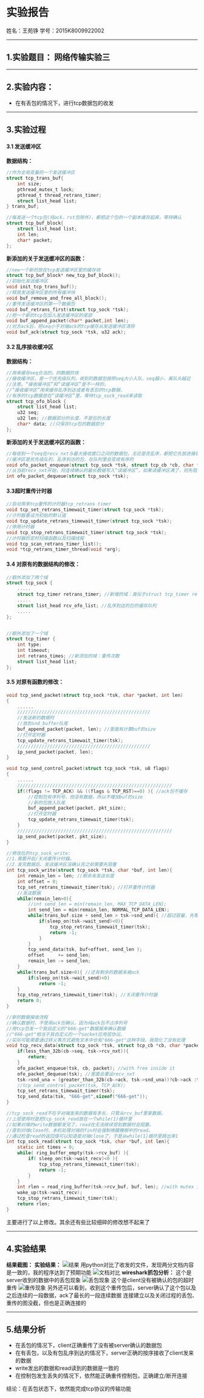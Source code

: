 # 实验报告

姓名：王苑铮 学号：2015K8009922002
- - -
## 1.实验题目：  网络传输实验三
- - -
## 2.实验内容：
* 在有丢包的情况下，进行tcp数据包的收发
- - - 
## 3.实验过程

#### 3.1 发送缓冲区
**数据结构：**
```c
//作为全局变量的一个发送缓冲区
struct tcp_trans_buf{ 
	int size;
	pthread_mutex_t lock;
	pthread_t thread_retrans_timer;
	struct list_head list;
} trans_buf;

//每发送一个tcp包(纯ack，rst包除外)，都把这个包的一个副本缓存起来，等待确认
struct tcp_buf_block{ 
	struct list_head list;
	int len;
	char* packet;
};
```
**新添加的关于发送缓冲区的函数：**
```c
//new一个新的放在tcp发送缓冲区里的缓存块
struct tcp_buf_block* new_tcp_buf_block();
//初始化发送缓冲区
void init_tcp_trans_buf();
//释放发送缓冲区里的所有缓冲块
void buf_remove_and_free_all_block();
//重传发送缓冲区的第一个数据包
void buf_retrans_first(struct tcp_sock *tsk);
//把一个新的tcp包加入发送缓冲区的尾部
void buf_append_packet(char* packet,int len);
//对方ack后，把seq小于对端ack的tcp缓存从发送缓冲区清除
void buf_ack(struct tcp_sock *tsk, u32 ack);
```

#### 3.2 乱序接收缓冲区
**数据结构：**
```c
//用来缓存seq合法的，的数据的块
//接收缓冲区，是一个优先级队列，收到的数据包按照seq大小入队，seq越小，离队头越近
//注意。“接收缓冲区”和“读缓冲区”是不一样的。
//“接收缓冲区”用来缓存乱序到达或者有丢包的tcp数据，
//有序的tcp数据放在“读缓冲区”里，等待tcp_sock_read来读取
struct tcp_ofo_block {
	struct list_head list;
	u32 seq;
	u32 len; //数据部分的长度，不是包的长度
	char* data; //只保存tcp包的数据部分
};
```
**新添加的关于发送缓冲区的函数：**
```c
//每收到一个seq在recv_nxt与最大接收窗口之间的数据包，无论是否乱序，都把它先放进接收缓冲区。
//缓冲区是优先级队列，乱序到达的包，在队列里会变成有序的
void ofo_packet_enqueue(struct tcp_sock *tsk, struct tcp_cb *cb, char *packet);
//从当前recv_nxt开始，将连续确认的最长数据写入“读缓冲区”。如果读缓冲区满了，则先阻塞在wait_recv
int ofo_packet_dequeue(struct tcp_sock *tsk);
```

#### 3.3超时重传计时器
```c
//启动用来tcp重传的计时器tcp_retrans timer
void tcp_set_retrans_timewait_timer(struct tcp_sock *tsk);
//计时器重设为初始的默认值
void tcp_update_retrans_timewait_timer(struct tcp_sock *tsk);
//停用计时器
void tcp_stop_retrans_timewait_timer(struct tcp_sock *tsk);
//计时器的定时扫描函数以及扫描线程
void tcp_scan_retrans_timer_list();
void *tcp_retrans_timer_thread(void *arg);
```

#### 3.4 对原有的数据结构的修改：
```c
//额外添加了两个域
struct tcp_sock {
    .....
    struct tcp_timer retrans_timer; //新增的域：类似于struct tcp_timer retrans_timer;但这个是用来tcp重传计时的
    .....
    struct list_head rcv_ofo_list; //乱序到达的包的缓存队列
    .....
};


//额外添加了一个域
struct tcp_timer {
	int type;
	int timeout;
	int retrans_times; //新添加的域：重传次数
	struct list_head list;
};
```

#### 3.5 对原有函数的修改：
```c
void tcp_send_packet(struct tcp_sock *tsk, char *packet, int len) 
{
    ......
    /////////////////////////////////////////////////
    //发送新的数据时
    //放到snd_buffer队尾
    buf_append_packet(packet, len); //里面有计算buf的size
    //打开定时器
    tcp_update_retrans_timewait_timer(tsk);
    /////////////////////////////////////////////////
    ip_send_packet(packet, len);
}

void tcp_send_control_packet(struct tcp_sock *tsk, u8 flags)
{
	......
	/////////////////////////////////////////////////////////
	if((flags != TCP_ACK) && ((flags & TCP_RST)==0) ){ //ack包不缓存
		//控制包有序列号，但没有数据，所以不增加buf的size
		//新的包放入队尾
		buf_append_packet(packet, pkt_size);
		//打开定时器
		tcp_update_retrans_timewait_timer(tsk);
	}
	/////////////////////////////////////////////////////////
	ip_send_packet(packet, pkt_size);
}

//修改后的tcp_sock_write:
//1.需要开启/关闭重传计时器。
//2.发完数据后、发送缓冲区没确认完之前需要先阻塞
int tcp_sock_write(struct tcp_sock *tsk, char *buf, int len){
    int remain_len = len; //剩余未发送长度
    int offset = 0;
    tcp_set_retrans_timewait_timer(tsk); //打开重传计时器
    //发送数据
    while(remain_len>0){
        //int send_len = min(remain_len, MAX_TCP_DATA_LEN);
        int send_len = min(remain_len, NORMAL_TCP_DATA_LEN);
        while(trans_buf.size + send_len > tsk->snd_wnd){ //超过容量，先等待
            if(sleep_on(tsk->wait_send)<0){
                tcp_stop_retrans_timewait_timer(tsk);
                return -1;
            }
        }
        tcp_send_data(tsk, buf+offset, send_len );
        offset     += send_len;
        remain_len -= send_len;
    }
    while(trans_buf.size>0){ //还有剩余的数据未被ack
        if(sleep_on(tsk->wait_send)<0)
        	return -1;
    }
    tcp_stop_retrans_timewait_timer(tsk); //关闭重传计时器
    return 0;
}

//新的数据接收流程
//确认数据时，不使用ack包确认，因为纯ack包不占序列号
//用tcp包发一个我自定义的"666-get"数据报来确认数据
//"666-get"相当于我自定义的一个socket应用层协议。
//实际可能需要通过转义等方式避免文本中也有"666-get"这种字段。我简化了没有处理
void tcp_recv_data(struct tcp_sock *tsk, struct tcp_cb *cb, char *packet){
	if(less_than_32b(cb->seq, tsk->rcv_nxt)){
		return;
	}
	ofo_packet_enqueue(tsk, cb, packet); //with free inside it
	ofo_packet_dequeue(tsk); //里面会重设recv_nxt
	tsk->snd_una = (greater_than_32b(cb->ack, tsk->snd_una))?cb->ack :tsk->snd_una;
	//tcp_send_control_packet(tsk, TCP_ACK);
	tcp_set_retrans_timewait_timer(tsk);
	tcp_send_data(tsk, "666-get",sizeof("666-get"));
}

//tcp_sock_read不在乎对端发来的数据有多长，只管从rcv_buf里拿数据。
//上层使用时是把tcp_sock_read放在一个while(1)循环里
//如果对端的write数据都发完了，read在无法继续受到数据时会阻塞。
//直到对端close时，本机处理对端的fin时会强制唤醒睡眠中的read。
//通过检查read的返回值可以知道是对端close了，于是从while(1)循环里跳出来1
int tcp_sock_read(struct tcp_sock *tsk, char *buf, int len){
	static int times = 0;
	while( ring_buffer_empty(tsk->rcv_buf) ){
		if( sleep_on(tsk->wait_recv)<0 ){
			tcp_stop_retrans_timewait_timer(tsk);
			return -1;
		}
	}
	int rlen = read_ring_buffer(tsk->rcv_buf, buf, len); //with mutex inside it
	wake_up(tsk->wait_recv);
	tcp_stop_retrans_timewait_timer(tsk);
	return rlen;
}
```
主要进行了以上修改。其余还有些比较细碎的修改想不起来了
- - -
## 4.实验结果
**结果截图：**
**实验结果：** 
![结果](./img/结果.PNG)
用python对比了收发的文件，发现两分文档内容是一致的，我的程序达到了预期功能
![文档对比](./img/文档对比.PNG)
**wireshark抓包分析：**
这个是server收到的数据中的丢包现象
![丢包现象](./img/丢包现象.PNG)
这个是client没有被确认的包的超时重传
![重传现象](./img/重传现象.PNG)
另外还可以看到，收到这个重传包后，server确认了这个包以及之后连续的一段数据，ack了最长的一段连续数据
连接建立以及关闭过程的丢包、重传的图没截，但也是正确连接的
- - -
## 5.结果分析
* 在丢包的情况下，client正确重传了没有被server确认的数据包
* 在有丢包，以及有包乱序到达的情况下，server正确的按序接收了client发来的数据
* write发出的数据和read读到的数据是一致的
* 在控制包发生丢失的情况下，依然能正确重传控制包，正确建立/断开连接

结论：在丢包状态下，依然能完成tcp协议的传输功能
